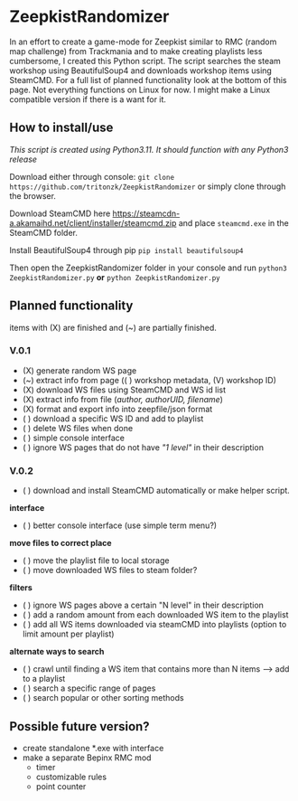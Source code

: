 
# ZeepkistRandomizer
In an effort to create a game-mode for Zeepkist similar to RMC (random map challenge) from Trackmania and to make creating playlists less cumbersome, I created this Python script. The script searches the steam workshop using BeautifulSoup4 and downloads workshop items using SteamCMD. For a full list of planned functionality look at the bottom of this page. Not everything functions on Linux for now. I might make a Linux compatible version if there is a want for it.

## How to install/use
*This script is created using Python3.11. It should function with any Python3 release*

Download either through console: `git clone https://github.com/tritonzk/ZeepkistRandomizer` or simply clone through the browser. 

Download SteamCMD here https://steamcdn-a.akamaihd.net/client/installer/steamcmd.zip and place `steamcmd.exe` in the SteamCMD folder.

Install BeautifulSoup4 through pip 
`pip install beautifulsoup4`

Then open the ZeepkistRandomizer folder in your console and run
`python3 ZeepkistRandomizer.py`  **or**  `python ZeepkistRandomizer.py`

## Planned functionality
items with (X) are finished and (~) are partially finished.

### V.0.1

- (X)   generate random WS page
- (~)   extract info from page ((  ) workshop metadata, (V) workshop ID)
- (X)   download WS files using SteamCMD and WS id list
- (X)   extract info from file (_author, authorUID, filename_)      
- (X)   format and export info into zeepfile/json format
- ( )   download a specific WS ID and add to playlist
- ( )   delete WS files when done
- ( )   simple console interface
- ( )   ignore WS pages that do not have _"1 level"_ in their description

### V.0.2

- ( )   download and install SteamCMD automatically or make helper script.

**interface**
- ( )   better console interface (use simple term menu?)

**move files to correct place**
- ( )   move the playlist file to local storage
- ( )   move downloaded WS files to steam folder?

**filters**
- ( )   ignore WS pages above a certain "N level" in their description
- ( )   add a random amount from each downloaded WS item to the playlist
- ( )   add all WS items downloaded via steamCMD into playlists (option to limit amount per playlist)

**alternate ways to search**
- ( )   crawl until finding a WS item that contains more than N items --> add to a playlist
- ( )   search a specific range of pages
- ( )   search popular or other sorting methods


## Possible future version?
- create standalone *.exe with interface
- make a separate Bepinx RMC mod
    - timer
    - customizable rules
    - point counter
